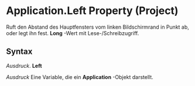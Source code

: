 
# Application.Left Property (Project)

Ruft den Abstand des Hauptfensters vom linken Bildschirmrand in Punkt ab, oder legt ihn fest.  **Long** -Wert mit Lese-/Schreibzugriff.


## Syntax

 _Ausdruck_. **Left**

 _Ausdruck_ Eine Variable, die ein **Application** -Objekt darstellt.


